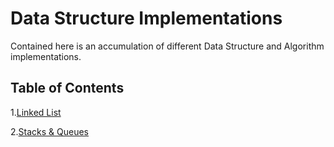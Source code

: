 # Data Structure Implementations

Contained here is an accumulation of different Data Structure and Algorithm implementations. 

## Table of Contents

1.[Linked List]()

2.[Stacks & Queues]()

<!--

1.[Trees]()

1.[Graphs]()

1.[Hash Tables]()

1.[Selection Sort]()

1.[Quick Sort]()

1.[Merge Sort]()

1.[Radix Sort]()
-->
